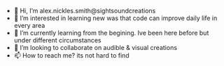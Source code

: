 - 👋 Hi, I’m alex.nickles.smith@sightsoundcreations
- 👀 I’m interested in learning new was that code can improve daily life in every area
- 🌱 I’m currently learning from the begining. Ive been here before but under different circumstances
- 💞️ I’m looking to collaborate on audible & visual creations 
- 📫 How to reach me? its not hard to find

<!---
sightsoundcreations/sightsoundcreations is a ✨ special ✨ repository because its `README.md` (this file) appears on your GitHub profile.
You can click the Preview link to take a look at your changes.
--->

